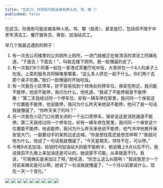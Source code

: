 ```yaml
---
title: "在武汉，你很有可能会被各种人吼、骂、嚼（"
published: false
---
```

在武汉，你很有可能会被各种人吼、骂、嚼（指责），甚至是打，包括但不限于中老年清洁工、餐厅服务员、保安、加油站员工。

举几个我最近遇到的例子：
1. 有一次去公司楼里的公共厕所上厕所，一进门就被正在做清洁的清洁工阿姨吼道，“下面去！下面去！”，叫我去楼下厕所。我一脸懵逼的走了。
2. 有一次我们6个同事一起在一家港式茶餐厅吃中饭，大家挤在一个4人的桌子上吃饭，上菜的服务员阿姨嘴里嚼着，“这么多人挤在一起干什么，你们两个去那个桌子吃撒。”我们一脸懵逼的开始吃饭。
3. 有一次我在小区停车，好不容易找到个转角处的停车位，保安在附近，我问能不能停，他说不能停，我问为什么，他吼道，“我说了不能停就是不能停撒！”第二天我经过同一个停车位，却有一辆车停在那里，我问同一个保安这个位置能不能停，他说能停，我问为什么昨天来他说不能停，他问了我一句话我就懵逼了，“你昨天来了的吗？”
4. 另一次我在小区门口长期关闭的一个出口旁停车，保安说这是消防通道不能停。第二天我经过同一个停车位，却有一辆车停在那里，我问同一个保安这个位置能不能停，他说能停，我问为什么昨天来他说不能停，他气冲冲地推开保安室大门，一副要动手的架势边走边喊，“你是想找茬还是想怎样啊？”我就问他为什么，他说了一句话我就懵逼了，“今天星期天，领导不在，可以停。”
5. 今晚9点去加油，给钱时问加油站大妈能不能刷卡，她说晚上8点以后不行，我说我前不久晚上来加油还是可以的，她说那不可能，从来就是不行。我说，“可我确实是来加过了呀。”她吼道，“你怎么这么纠筋咧！”我说我至少一个月前来确实是可以啊，她说了一句话我就懵逼了，“一个月以前那说什么，现在一天一个变化。”

![](./1.jpg)
![](./2.jpg)
![](./3.jpg)
![](./4.jpg)
![](./5.jpg)
![](./6.jpg)
![](./7.jpg)
![](./8.jpg)
![](./9.jpg)
